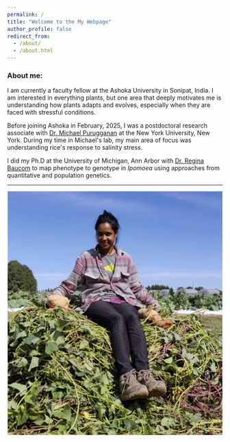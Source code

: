```yaml
---
permalink: /
title: "Welcome to the My Webpage"
author_profile: false
redirect_from: 
  - /about/
  - /about.html
---
```


### **About me:**
I am currently a faculty fellow at the Ashoka University in Sonipat, India. I am interested in everything plants, but one area that deeply motivates me is understanding how plants adapts and evolves, especially when they are faced with stressful conditions.  

Before joining Ashoka in February, 2025, I was a postdoctoral research associate with [Dr. Michael Purugganan](https://puruggananlab.org/) at the New York University, New York. During my time in Michael's lab, my main area of focus was understanding rice's response to salinity stress.  

I did my Ph.D at the University of Michigan, Ann Arbor with [Dr. Regina Baucom](https://baucomlab.wordpress.com/) to map phenotype to genotype in *Ipomoea* using approaches from quantitative and population genetics.

-----
<div style="float: center; padding-right: 1px">
    <a href="http://gupta-plantgenevo.github.io/images/profilePic.png"><img src="/images/profilePic.png" title="A throne of one sweetpotato plant" width="600" border="0" onClick="_gaq.push(['_trackEvent', 'IMGs', 'Image', 'grandiflora']);"></a>
</div>
